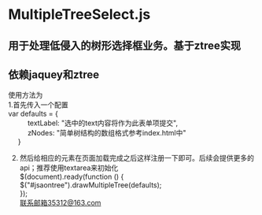 # MultipleTreeSelect.js
用于处理低侵入的树形选择框业务。基于ztree实现
--------
依赖jaquey和ztree
---------
使用方法为<br>
1.首先传入一个配置<br>
 var defaults = {<br>
            textLabel: "选中的text内容将作为此表单项提交",<br>
            zNodes: "简单树结构的数组格式参考index.html中"<br>
       }<br>
														
2. 然后给相应的元素在页面加载完成之后这样注册一下即可。后续会提供更多的api；推荐使用textarea来初始化<br>
 $(document).ready(function () {<br>
            $("#jsaontree").drawMultipleTree(defaults);<br>
 });<br>
联系邮箱35312@163.com
